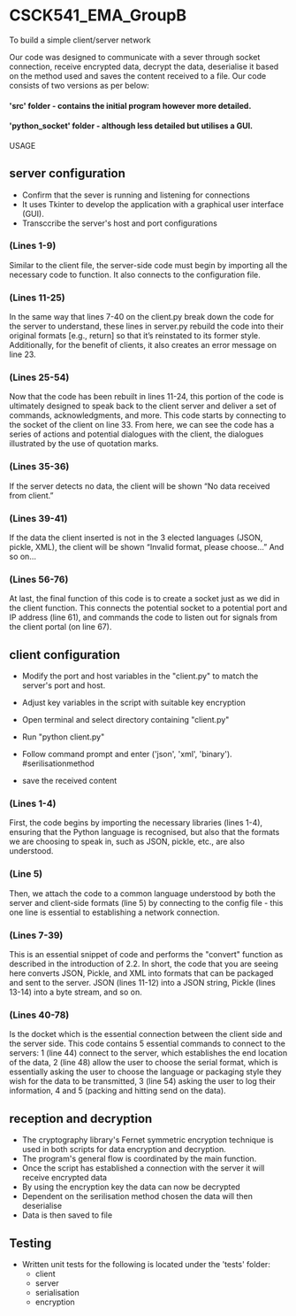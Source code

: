 # CSCK541_EMA_GroupB
 To build a simple client/server network

Our code was designed to communicate with a sever through socket connection, receive encrypted data, decrypt the data, deserialise it based on the method used and saves the content received to a file. Our code consists of two versions as per below: 

#### 'src' folder - contains the initial program however more detailed.
#### 'python_socket' folder - although less detailed but utilises a GUI.

USAGE 

## server configuration

- Confirm that the sever is running and listening for connections
- It uses Tkinter to develop the application with a graphical user interface (GUI).
- Transccribe the server's host and port configurations

### (Lines 1-9) 
Similar to the client file, the server-side code must begin by importing all the necessary code to function. It also connects to the configuration file.
### (Lines 11-25) 
In the same way that lines 7-40 on the client.py break down the code for the server to understand, these lines in server.py rebuild the code into their original formats [e.g., return] so that it’s reinstated to its former style. Additionally, for the benefit of clients, it also creates an error message on line 23.
### (Lines 25-54) 
Now that the code has been rebuilt in lines 11-24, this portion of the code is ultimately designed to speak back to the client server and deliver a set of commands, acknowledgments, and more. This code starts by connecting to the socket of the client on line 33. From here, we can see the code has a series of actions and potential dialogues with the client, the dialogues illustrated by the use of quotation marks.
### (Lines 35-36) 
If the server detects no data, the client will be shown “No data received from client.”
### (Lines 39-41) 
If the data the client inserted is not in the 3 elected languages (JSON, pickle, XML), the client will be shown “Invalid format, please choose…”
And so on…
### (Lines 56-76) 
At last, the final function of this code is to create a socket just as we did in the client function. This connects the potential socket to a potential port and IP address (line 61), and commands the code to listen out for signals from the client portal (on line 67).


 ## client configuration
 
- Modify the port and host variables in the "client.py" to match the server's port and host.
- Adjust key variables in the script with suitable key encryption

- Open terminal and select directory containing "client.py"
- Run "python client.py"

- Follow command prompt and enter ('json', 'xml', 'binary'). #serilisationmethod
- save the received content

### (Lines 1-4) 
First, the code begins by importing the necessary libraries (lines 1-4), ensuring that the Python language is recognised, but also that the formats we are choosing to speak in, such as JSON, pickle, etc., are also understood.
### (Line 5) 
Then, we attach the code to a common language understood by both the server and client-side formats (line 5) by connecting to the config file - this one line is essential to establishing a network connection.
### (Lines 7-39) 
This is an essential snippet of code and performs the "convert" function as described in the introduction of 2.2. In short, the code that you are seeing here converts JSON, Pickle, and XML into formats that can be packaged and sent to the server. JSON (lines 11-12) into a JSON string, Pickle (lines 13-14) into a byte stream, and so on.
### (Lines 40-78) 
Is the docket which is the essential connection between the client side and the server side. This code contains 5 essential commands to connect to the servers: 1 (line 44) connect to the server, which establishes the end location of the data, 2 (line 48) allow the user to choose the serial format, which is essentially asking the user to choose the language or packaging style they wish for the data to be transmitted, 3 (line 54) asking the user to log their information, 4 and 5 (packing and hitting send on the data).


## reception and decryption

- The cryptography library's Fernet symmetric encryption technique is used in both scripts for data encryption and decryption. 
- The program's general flow is coordinated by the main function.
- Once the script has established a connection with the server it will receive encrypted data
- By using the encryption key the data can now be decrypted
- Dependent on the serilisation method chosen the data will then deserialise
- Data is then saved to file

## Testing
- Written unit tests for the following is located under the 'tests' folder: 
  - client
  - server
  - serialisation
  - encryption